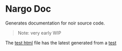 # Nargo Doc

Generates documentation for noir source code.

> Note: very early WIP

The [test html](test.html) file has the latest generated from a [test](src/lib.rs)
